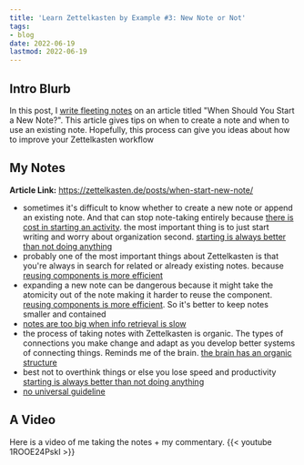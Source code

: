 ```yaml
---
title: 'Learn Zettelkasten by Example #3: New Note or Not'
tags:
- blog
date: 2022-06-19
lastmod: 2022-06-19
---
```


## Intro Blurb

In this post, I [write fleeting notes](simplest-way-to-use-zettelkasten-for-note-management.md) on an article titled "When Should You Start a New Note?". This article gives tips on when to create a note and when to use an existing note. Hopefully, this process can give you ideas about how to improve your Zettelkasten workflow

## My Notes

**Article Link:** https://zettelkasten.de/posts/when-start-new-note/

* sometimes it's difficult to know whether to create a new note or append an existing note. And that can stop note-taking entirely because [there is cost in starting an activity](../notes/there%20is%20cost%20in%20starting%20an%20activity.md). the most important thing is to just start writing and worry about organization second. [starting is always better than not doing anything](../notes/starting%20is%20always%20better%20than%20not%20doing%20anything.md)
* probably one of the most important things about Zettelkasten is that you're always in search for related or already existing notes. because [reusing components is more efficient](../notes/reusing%20components%20is%20more%20efficient.md)
* expanding a new note can be dangerous because it might take the atomicity out of the note making it harder to reuse the component. [reusing components is more efficient](../notes/reusing%20components%20is%20more%20efficient.md). So it's better to keep notes smaller and contained
* [notes are too big when info retrieval is slow](../notes/notes%20are%20too%20big%20when%20info%20retrieval%20is%20slow.md)
* the process of taking notes with Zettelkasten is organic. The types of connections you make change and adapt as you develop better systems of connecting things. Reminds me of the brain. [the brain has an organic structure](../notes/the%20brain%20has%20an%20organic%20structure.md)
* best not to overthink things or else you lose speed and productivity [starting is always better than not doing anything](../notes/starting%20is%20always%20better%20than%20not%20doing%20anything.md)
* [no universal guideline](../notes/no%20universal%20guideline.md)

## A Video

Here is a video of me taking the notes + my commentary.
{{\< youtube 1ROOE24PskI >}}
